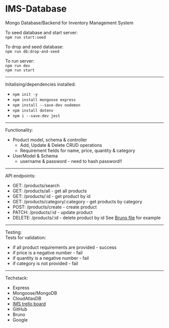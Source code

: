 # IMS-Database
Mongo Database/Backend for Inventory Management System

To seed database and start server:\
`npm run start:seed`

To drop and seed database:\
`npm run db:drop-and-seed`

To run server:\
`npm run dev`\
`npm run start`

---
Initalising/dependencies installed:
- `npm init -y`
- `npm install mongoose express`
- `npm install --save-dev nodemon`
- `npm install dotenv`
- `npm i --save-dev jest`

----


Functionality:
- Product model, schema & controller
    - Add, Update & Delete CRUD operations
    - Requirement fields for name, price, quantity & category
- UserModel & Schema
    - username & password - need to hash password!!

---
API endpoints:
- GET: /products/search 
- GET: /products/all - get all products
- GET: /products/:id - get product by id
- GET: /products/category/:category - get products by category
- POST: /products/create - create product
- PATCH: /products/:id - update product
- DELETE: /products/:id - delete product by id
See [Bruno file](/docs/Bruno/IMS/) for example

---
Testing:\
Tests for validation:
- if all product requirements are provided - success
- if price is a negative number - fail
- if quantity is a negative number - fail
- if category is not provided - fail
---
Techstack:
- Express
- Mongoose/MongoDB
- CloudAtlasDB
- [IMS trello board](https://trello.com/b/RkNm85hb)
- GitHub
- Bruno
- Google
